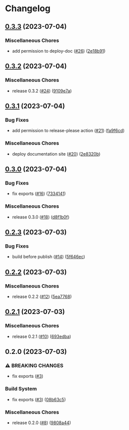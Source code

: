 # Changelog

## [0.3.3](https://github.com/noriapi/brand-music/compare/v0.3.2...v0.3.3) (2023-07-04)


### Miscellaneous Chores

* add permission to deploy-doc ([#26](https://github.com/noriapi/brand-music/issues/26)) ([2e18b91](https://github.com/noriapi/brand-music/commit/2e18b9130703228064e1756e8bee1262e0d1e1c1))

## [0.3.2](https://github.com/noriapi/brand-music/compare/v0.3.1...v0.3.2) (2023-07-04)


### Miscellaneous Chores

* release 0.3.2 ([#24](https://github.com/noriapi/brand-music/issues/24)) ([9109e7a](https://github.com/noriapi/brand-music/commit/9109e7a572b7e4c952376910b8d219e4795a3078))

## [0.3.1](https://github.com/noriapi/brand-music/compare/v0.3.0...v0.3.1) (2023-07-04)


### Bug Fixes

* add permission to release-please action ([#21](https://github.com/noriapi/brand-music/issues/21)) ([fa9f6cd](https://github.com/noriapi/brand-music/commit/fa9f6cd7206d844a40e6eecc89d461e2d00ebe78))


### Miscellaneous Chores

* deploy documentation site ([#20](https://github.com/noriapi/brand-music/issues/20)) ([2e8320b](https://github.com/noriapi/brand-music/commit/2e8320b9740d16b0e776944a9e3041c62f00205d))

## [0.3.0](https://github.com/noriapi/brand-music/compare/v0.2.3...v0.3.0) (2023-07-04)


### Bug Fixes

* fix exports ([#16](https://github.com/noriapi/brand-music/issues/16)) ([7334141](https://github.com/noriapi/brand-music/commit/733414174b96d07010aaff6a2d1c57aa109641c1))


### Miscellaneous Chores

* release 0.3.0 ([#18](https://github.com/noriapi/brand-music/issues/18)) ([d8f1b0f](https://github.com/noriapi/brand-music/commit/d8f1b0fb11d6172ec7c6f5e30218eeae5de154ec))

## [0.2.3](https://github.com/noriapi/brand-music/compare/v0.2.2...v0.2.3) (2023-07-03)


### Bug Fixes

* build before publish ([#14](https://github.com/noriapi/brand-music/issues/14)) ([5f646ec](https://github.com/noriapi/brand-music/commit/5f646ecf48152aa6283ddb3f61e825a0a15b2493))

## [0.2.2](https://github.com/noriapi/brand-music/compare/v0.2.1...v0.2.2) (2023-07-03)


### Miscellaneous Chores

* release 0.2.2 ([#12](https://github.com/noriapi/brand-music/issues/12)) ([5ea7768](https://github.com/noriapi/brand-music/commit/5ea77684e226f2135e9305c3c88bedd6d93bea9c))

## [0.2.1](https://github.com/noriapi/brand-music/compare/v0.2.0...v0.2.1) (2023-07-03)


### Miscellaneous Chores

* release 0.2.1 ([#10](https://github.com/noriapi/brand-music/issues/10)) ([693edba](https://github.com/noriapi/brand-music/commit/693edba1d6fd7f3f7330fc2d37b4c7320a9020be))

## 0.2.0 (2023-07-03)


### ⚠ BREAKING CHANGES

* fix exports ([#3](https://github.com/noriapi/brand-music/issues/3))

### Build System

* fix exports ([#3](https://github.com/noriapi/brand-music/issues/3)) ([08b63c5](https://github.com/noriapi/brand-music/commit/08b63c55a6f9fc5dc12fa1a0137974104af6f1ce))


### Miscellaneous Chores

* release 0.2.0 ([#8](https://github.com/noriapi/brand-music/issues/8)) ([9808a44](https://github.com/noriapi/brand-music/commit/9808a445d56a0ca5ce85ab37b43d65dda50c1502))
